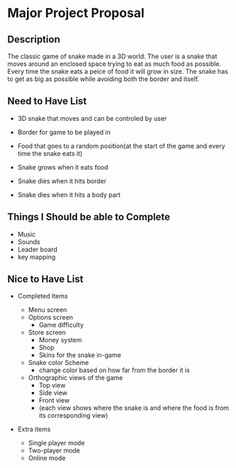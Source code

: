 # Major Project Proposal

## Description
The classic game of snake made in a 3D world.  The user is a snake that moves around an enclosed space trying to eat as much food as possible.  Every time the snake eats a peice of food it will grow in size.  The snake has to get as big as possible while avoiding both the border and itself.

## Need to Have List
- 3D snake that moves and can be controled by user
- Border for game to be played in
- Food that goes to a random position(at the start of the game and every time the snake eats it)

- Snake grows when it eats food
- Snake dies when it hits border
- Snake dies when it hits a body part

## Things I Should be able to Complete
- Music
- Sounds
- Leader board
- key mapping

## Nice to Have List
- Completed Items
  - Menu screen
  - Options screen
    - Game difficulty
  - Store screen
    - Money system
    - Shop
    - Skins for the snake in-game
  - Snake color Scheme
    - change color based on how far from the border it is
  - Orthographic views of the game
    - Top view
    - Side view
    - Front view
    - (each view shows where the snake is and where the food is from its corresponding view)
  
  
- Extra items
  - Single player mode
  - Two-player mode
  - Online mode
